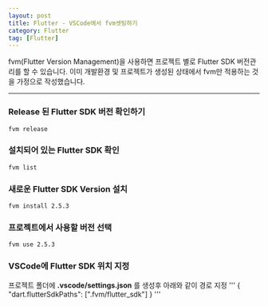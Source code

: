 ```yaml
---
layout: post
title: Flutter - VSCode에서 fvm셋팅하기
category: Flutter
tag: [Flutter]
---
```


fvm(Flutter Version Management)을 사용하면 프로젝트 별로 Flutter SDK 버전관리를 할 수 있습니다. 이미 개발환경 및 프로젝트가 생성된 상태에서 fvm만 적용하는 것을 가정으로 작성했습니다.

***

### Release 된 Flutter SDK 버전 확인하기
```
fvm release
```

### 설치되어 있는 Flutter SDK 확인
```
fvm list
```

### 새로운 Flutter SDK Version 설치
```
fvm install 2.5.3
```

### 프로젝트에서 사용할 버전 선택
```
fvm use 2.5.3
```

### VSCode에 Flutter SDK 위치 지정
프로젝트 폴더에 **.vscode/settings.json** 를 생성후 아래와 같이 경로 지정
'''
{
  "dart.flutterSdkPaths": [".fvm/flutter_sdk"]
}
'''